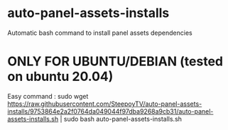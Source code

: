 # auto-panel-assets-installs
Automatic bash command to install panel assets dependencies

# ONLY FOR UBUNTU/DEBIAN (tested on ubuntu 20.04)

Easy command : 
sudo wget https://raw.githubusercontent.com/SteepoyTV/auto-panel-assets-installs/9753864e2a2f0764da049044f97dba9268a9cb31/auto-panel-assets-installs.sh | sudo bash auto-panel-assets-installs.sh

